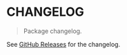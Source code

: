 # CHANGELOG

> Package changelog.

See [GitHub Releases](https://github.com/stdlib-js/iter-counter/releases) for the changelog.